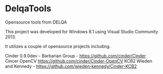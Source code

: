 # DelqaTools
Opensource tools from DELQA

This project was developed for Windows 8.1 using Visual Studio Community 2013.

It utilizes a couple of opensource projects including.

Cinder 0.9.0dev - Barbarian Group - https://github.com/cinder/Cinder
Cincer OpenCV https://github.com/cinder/Cinder-OpenCV
KCB2 Wieden and Kennedy - https://github.com/wieden-kennedy/Cinder-KCB2